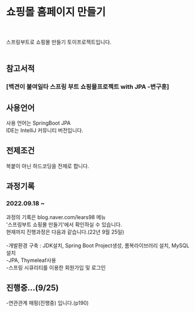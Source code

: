 
# 쇼핑몰 홈페이지 만들기<br><br>
스프링부트로 쇼핑몰 만들기 토이프로젝트입니다.<br><br>

## 참고서적
<h3>[백견이 불여일타 스프링 부트 쇼핑몰프로젝트 with JPA -변구훈]<h3>


## 사용언어
사용 언어는 SpringBoot JPA<br>
IDE는 IntelliJ 커뮤니티 버전입니다.<br>

## 전제조건
복붙이 아닌 하드코딩을 전제로 합니다.<br>

## 과정기록
<h3>2022.09.18 ~</h3>
과정의 기록은 blog.naver.com/lears98 메뉴 <br>'스프링부트 쇼핑몰 만들기'에서 확인하실 수 있습니다.<br>
현재까지 진행과정은 다음과 같습니다.(22년 9월 25일)<br><br>
-개발환경 구축 : JDK설치, Spring Boot Project생성, 롬복라이브러리 설치, MySQL설치<br>
-JPA, Thymeleaf사용<br>
-스프링 시큐리티를 이용한 회원가입 및 로그인<br>

## 진행중...(9/25)
-연관관계 매핑(진행중) 입니다.(p190)
